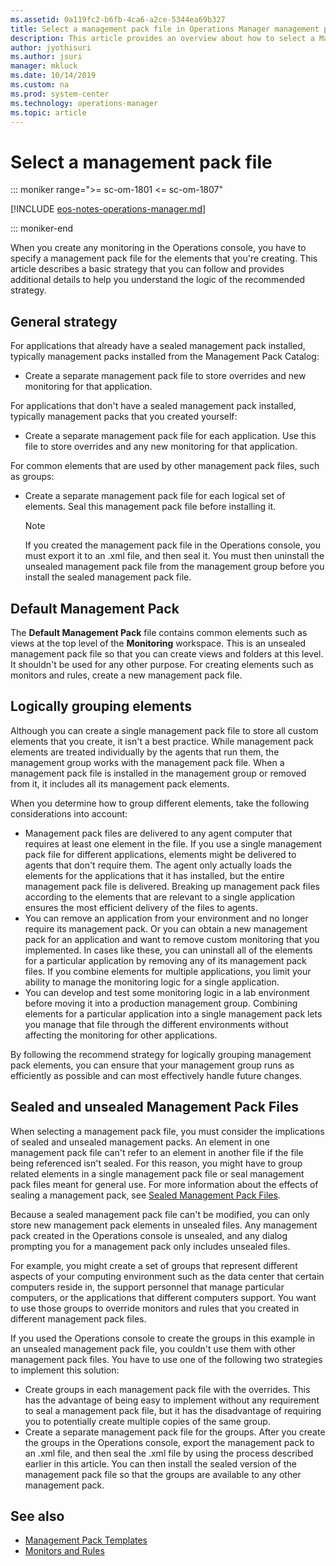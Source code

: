 ```yaml
---
ms.assetid: 0a119fc2-b6fb-4ca6-a2ce-5344ea69b327
title: Select a management pack file in Operations Manager management pack
description: This article provides an overview about how to select a Management Pack File
author: jyothisuri
ms.author: jsuri
manager: mkluck
ms.date: 10/14/2019
ms.custom: na
ms.prod: system-center
ms.technology: operations-manager
ms.topic: article
---
```


# Select a management pack file

::: moniker range=">= sc-om-1801 <= sc-om-1807"

[!INCLUDE [eos-notes-operations-manager.md](../includes/eos-notes-operations-manager.md)]

::: moniker-end

When you create any monitoring in the Operations console, you have to specify a management pack file for the elements that you're creating. This article describes a basic strategy that you can follow and provides additional details to help you understand the logic of the recommended strategy.

## General strategy

For applications that already have a sealed management pack installed, typically management packs installed from the Management Pack Catalog:

  - Create a separate management pack file to store overrides and new monitoring for that application.

For applications that don't have a sealed management pack installed, typically management packs that you created yourself:

  - Create a separate management pack file for each application. Use this file to store overrides and any new monitoring for that application.

For common elements that are used by other management pack files, such as groups:

  - Create a separate management pack file for each logical set of elements. Seal this management pack file before installing it.

    > [!NOTE]
    > If you created the management pack file in the Operations console, you must export it to an .xml file, and then seal it. You must then uninstall the unsealed management pack file from the management group before you install the sealed management pack file.

## Default Management Pack

The  **Default Management Pack** file contains common elements such as views at the top level of the  **Monitoring**  workspace. This is an unsealed management pack file so that you can create views and folders at this level. It shouldn't be used for any other purpose. For creating elements such as monitors and rules, create a new management pack file.

## Logically grouping elements

Although you can create a single management pack file to store all custom elements that you create, it isn't a best practice. While management pack elements are treated individually by the agents that run them, the management group works with the management pack file. When a management pack file is installed in the management group or removed from it, it includes all its management pack elements.

When you determine how to group different elements, take the following considerations into account:

  - Management pack files are delivered to any agent computer that requires at least one element in the file. If you use a single management pack file for different applications, elements might be delivered to agents that don't require them. The agent only actually loads the elements for the applications that it has installed, but the entire management pack file is delivered. Breaking up management pack files according to the elements that are relevant to a single application ensures the most efficient delivery of the files to agents.
  - You can remove an application from your environment and no longer require its management pack. Or you can obtain a new management pack for an application and want to remove custom monitoring that you implemented. In cases like these, you can uninstall all of the elements for a particular application by removing any of its management pack files. If you combine elements for multiple applications, you limit your ability to manage the monitoring logic for a single application.
  - You can develop and test some monitoring logic in a lab environment before moving it into a production management group. Combining elements for a particular application into a single management pack lets you manage that file through the different environments without affecting the monitoring for other applications.

By following the recommend strategy for logically grouping management pack elements, you can ensure that your management group runs as efficiently as possible and can most effectively handle future changes.

## Sealed and unsealed Management Pack Files

When selecting a management pack file, you must consider the implications of sealed and unsealed management packs. An element in one management pack file can't refer to an element in another file if the file being referenced isn't sealed. For this reason, you might have to group related elements in a single management pack file or seal management pack files meant for general use. For more information about the effects of sealing a management pack, see [Sealed Management Pack Files](/previous-versions/system-center/system-center-2012-R2/hh457596%28v%3dsc.12%29).

Because a sealed management pack file can't be modified, you can only store new management pack elements in unsealed files. Any management pack created in the Operations console is unsealed, and any dialog prompting you for a management pack only includes unsealed files.

For example, you might create a set of groups that represent different aspects of your computing environment such as the data center that certain computers reside in, the support personnel that manage particular computers, or the applications that different computers support. You want to use those groups to override monitors and rules that you created in different management pack files.

If you used the Operations console to create the groups in this example in an unsealed management pack file, you couldn't use them with other management pack files. You have to use one of the following two strategies to implement this solution:

  - Create groups in each management pack file with the overrides. This has the advantage of being easy to implement without any requirement to seal a management pack file, but it has the disadvantage of requiring you to potentially create multiple copies of the same group.
  - Create a separate management pack file for the groups. After you create the groups in the Operations console, export the management pack to an .xml file, and then seal the .xml file by using the process described earlier in this article. You can then install the sealed version of the management pack file so that the groups are available to any other management pack.

## See also

- [Management Pack Templates](management-pack-templates.md)
- [Monitors and Rules](/previous-versions/system-center/system-center-2012-R2/hh457603%28v%3dsc.12%29)
